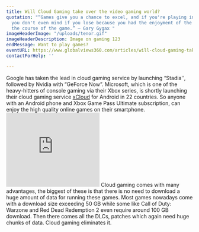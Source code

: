 ```yaml
---
title: Will Cloud Gaming take over the video gaming world?
quotation: "“Games give you a chance to excel, and if you're playing in good company
  you don't even mind if you lose because you had the enjoyment of the company during
  the course of the game.” ― Gary Gygax "
imageHeaderImage: "/uploads/tenor.gif"
imageHeaderDescription: Image on gaming 123
endMessage: Want to play games?
eventURL: https://www.globalviews360.com/articles/will-cloud-gaming-take-over-the-video-gaming-world
contactForHelp: ''

---
```

Google has taken the lead in cloud gaming service by launching “Stadia'', followed by Nvidia with “GeForce Now”. Microsoft, which is one of the heavy-hitters of console gaming via their Xbox series, is shortly launching their cloud gaming service [xCloud](https://www.theverge.com/2020/7/16/21326797/microsoft-xcloud-launch-xbox-game-pass-ultimate-free) for Android in 22 countries. So anyone with an Android phone and Xbox Game Pass Ultimate subscription, can enjoy the high quality online games on their smartphone. <iframe width="50%" height="200" src="https://www.youtube.com/embed/7wtfhZwyrcc" frameborder="0" allow="accelerometer; autoplay; encrypted-media; gyroscope; picture-in-picture" allowfullscreen></iframe> Cloud gaming comes with many advantages, the biggest of these is that there is no need to download a huge amount of data for running these games. Most games nowadays come with a download size exceeding 50 GB while some like Call of Duty: Warzone and Red Dead Redemption 2 even require around 100 GB download. Then there comes all the DLCs, patches which again need huge chunks of data. Cloud gaming eliminates it.